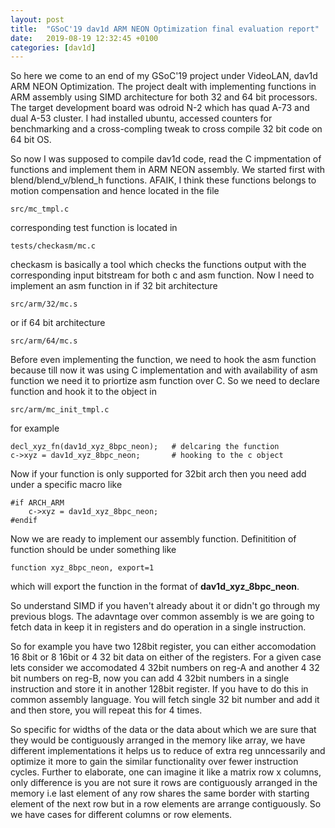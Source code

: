 ```yaml
---
layout: post
title:  "GSoC'19 dav1d ARM NEON Optimization final evaluation report"
date:   2019-08-19 12:32:45 +0100
categories: [dav1d]
---
```

So here we come to an end of my GSoC'19 project under VideoLAN, dav1d ARM NEON Optimization. The project dealt with implementing functions in ARM assembly using SIMD architecture for both 32 and 64 bit processors. The target development board was odroid N-2 which has quad A-73 and dual A-53 cluster. I had installed ubuntu, accessed counters for benchmarking and a cross-compling tweak to cross compile 32 bit code on 64 bit OS.

So now I was supposed to compile dav1d code, read the C impmentation of functions and implement them in ARM NEON assembly. We started first with blend/blend_v/blend_h functions. AFAIK, I think these functions belongs to motion compensation and hence located in the file
```
src/mc_tmpl.c
```
corresponding test function is located in 
```
tests/checkasm/mc.c
```
checkasm is basically a tool which checks the functions output with the corresponding input bitstream for both c and asm function.
Now I need to implement an asm function in if 32 bit architecture
```
src/arm/32/mc.s 
```
or if 64 bit architecture
```
src/arm/64/mc.s 
```
Before even implementing the function, we need to hook the asm function because till now it was using C implementation and with availability of asm function we need it to priortize asm function over C. So we need to declare function and hook it to the object in
```
src/arm/mc_init_tmpl.c
```
for example 
```
decl_xyz_fn(dav1d_xyz_8bpc_neon);   # delcaring the function
c->xyz = dav1d_xyz_8bpc_neon;       # hooking to the c object
```
Now if your function is only supported for 32bit arch then you need add under a specific macro like
```
#if ARCH_ARM
    c->xyz = dav1d_xyz_8bpc_neon;
#endif
```
Now we are ready to implement our assembly function. Definitition of function should be under something like
```
function xyz_8bpc_neon, export=1
```
which will export the function in the format of  **dav1d_xyz_8bpc_neon**. 

So understand SIMD if you haven't already about it or didn't go through my previous blogs. The adavntage over common assembly is we are going to fetch data in keep it in registers and do operation in a single instruction.

So for example you have two 128bit register, you can either accomodation 16 8bit or 8 16bit or 4 32 bit data on either of the registers. For a given case lets consider we accomodated 4 32bit numbers on reg-A and another 4 32 bit numbers on reg-B, now you can add 4 32bit numbers in a single instruction and store it in another 128bit register. If you have to do this in common assembly language. You will fetch single 32 bit number and add it and then store, you will repeat this for 4 times.

So specific for widths of the data or the data about which we are sure that they would be contiguously arranged in the memory like array, we have different implementations it helps us to reduce of extra reg unncessarily and optimize it more to gain the similar functionality over fewer instruction cycles. Further to elaborate, one can imagine it like a matrix row x columns, only difference is you are not sure it rows are contiguously arranged in the memory i.e last element of any row shares the same border with starting element of the next row but in a row elements are arrange contiguously. So we have cases for different columns or row elements.



